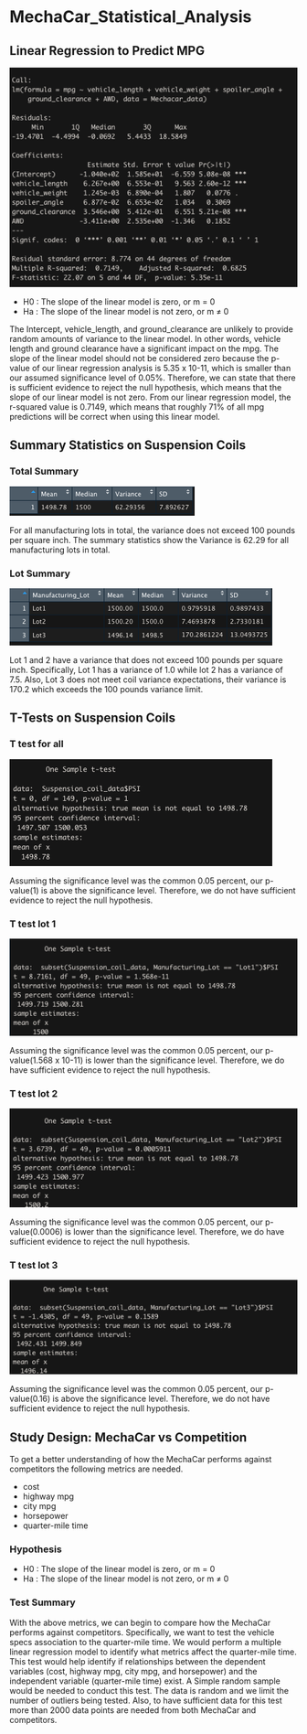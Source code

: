# MechaCar_Statistical_Analysis

## Linear Regression to Predict MPG
![Mpg Summary Statistics](/images/mpg_linear_regression.png)

- H0 : The slope of the linear model is zero, or m = 0
- Ha : The slope of the linear model is not zero, or m ≠ 0

The Intercept, vehicle_length, and ground_clearance are unlikely to provide random amounts of variance to the linear model. In other words, vehicle length and ground clearance have a significant impact on the mpg. The slope of the linear model should not be considered zero because the p-value of our linear regression analysis is 5.35 x 10-11, which is smaller than our assumed significance level of 0.05%. Therefore, we can state that there is sufficient evidence to reject the null hypothesis, which means that the slope of our linear model is not zero. From our linear regression model, the r-squared value is 0.7149, which means that roughly 71% of all mpg predictions will be correct when using this linear model.

## Summary Statistics on Suspension Coils

### Total Summary
![Total Summary Statistics](/images/total_summary2.png)

For all manufacturing lots in total, the variance does not exceed 100 pounds per square inch. The summary statistics show the Variance is 62.29 for all manufacturing lots in total.

### Lot Summary
![Lot Summary Statistics](/images/lot_summary2.png)

Lot 1 and 2 have a variance that does not exceed 100 pounds per square inch. Specifically, Lot 1 has a variance of 1.0 while lot 2 has a variance of 7.5. Also, Lot 3 does not meet coil variance expectations, their variance is 170.2 which exceeds the 100 pounds variance limit.


## T-Tests on Suspension Coils
### T test for all
![t test for all](/images/t_test_for_all.png)

Assuming the significance level was the common 0.05 percent, our p-value(1) is above the significance level. Therefore, we do not have sufficient evidence to reject the null hypothesis.

### T test lot 1
![t test lot1](/images/t_test_lot1.png)

Assuming the significance level was the common 0.05 percent, our p-value(1.568 x 10-11) is lower than the significance level. Therefore, we do have sufficient evidence to reject the null hypothesis.

### T test lot 2
![t test lot2](/images/t_test_lot2.png)

Assuming the significance level was the common 0.05 percent, our p-value(0.0006) is lower than the significance level. Therefore, we do have sufficient evidence to reject the null hypothesis.

### T test lot 3
![t test lot3](/images/t_test_lot3.png)

Assuming the significance level was the common 0.05 percent, our p-value(0.16) is above the significance level. Therefore, we do not have sufficient evidence to reject the null hypothesis.

## Study Design: MechaCar vs Competition
To get a better understanding of how the MechaCar performs against competitors the following metrics are needed. 
- cost
- highway mpg
- city mpg
- horsepower
- quarter-mile time

### Hypothesis
- H0 : The slope of the linear model is zero, or m = 0
- Ha : The slope of the linear model is not zero, or m ≠ 0

### Test Summary
With the above metrics, we can begin to compare how the MechaCar performs against competitors. Specifically, we want to test the vehicle specs association to the quarter-mile time. We would perform a multiple linear regression model to identify what metrics affect the quarter-mile time. This test would help identify if relationships between the dependent variables (cost, highway mpg, city mpg, and horsepower) and the independent variable (quarter-mile time) exist. A Simple random sample would be needed to conduct this test. The data is random and we limit the number of outliers being tested. Also, to have sufficient data for this test more than 2000 data points are needed from both MechaCar and competitors.
